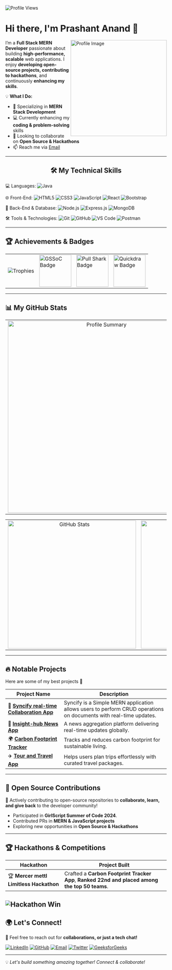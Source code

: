 ![Profile Views](https://komarev.com/ghpvc/?username=PrashantAnand03&label=Profile%20Views&color=0e75b6&style=flat)

# Hi there, I'm Prashant Anand 👋
<img align="right" src="https://github.com/SankshipthShetty/SankshipthShetty/assets/99337968/2bd05422-3a3b-4d7c-94a1-7cdb584c09d7" alt="Profile Image" width="300"/>

I’m a **Full Stack MERN Developer** passionate about building **high-performance, scalable** web applications. I enjoy **developing open-source projects, contributing to hackathons**, and continuously **enhancing my skills**.

💡 **What I Do:**  
- 🎯 Specializing in **MERN Stack Development**  
- 💻 Currently enhancing my **coding & problem-solving** skills  
- 👯 Looking to collaborate on **Open Source & Hackathons**  
- 📫 Reach me via [Email](mailto:prashantanandcse2025@gmail.com)  

---
<h2 align="center">🛠 My Technical Skills</h2>  
  
  💻 Languages:
   <img alt="Java" src="https://img.shields.io/badge/Java-ED8B00?style=for-the-badge&logo=java&logoColor=white" />
  <br>

  🌐 Front-End:
    <img alt="HTML5" src="https://img.shields.io/badge/HTML5-E34F26?style=for-the-badge&logo=html5&logoColor=white" />
    <img alt="CSS3" src="https://img.shields.io/badge/CSS3-1572B6?style=for-the-badge&logo=css3&logoColor=white" />
    <img alt="JavaScript" src="https://img.shields.io/badge/JavaScript-F7DF1E?style=for-the-badge&logo=javascript&logoColor=black" />
    <img alt="React" src="https://img.shields.io/badge/React-20232A?style=for-the-badge&logo=react&logoColor=61DAFB" />
    <img alt="Bootstrap" src="https://img.shields.io/badge/Bootstrap-563D7C?style=for-the-badge&logo=bootstrap&logoColor=white" />
  <br>

  🔧 Back-End & Database:
    <img alt="Node.js" src="https://img.shields.io/badge/Node.js-339933?style=for-the-badge&logo=nodedotjs&logoColor=white" />
    <img alt="Express.js" src="https://img.shields.io/badge/Express.js-000000?style=for-the-badge&logo=express&logoColor=white" />
    <img alt="MongoDB" src="https://img.shields.io/badge/MongoDB-47A248?style=for-the-badge&logo=mongodb&logoColor=white" />
  <br>

  🛠 Tools & Technologies:
    <img alt="Git" src="https://img.shields.io/badge/Git-F05032?style=for-the-badge&logo=git&logoColor=white" />
    <img alt="GitHub" src="https://img.shields.io/badge/GitHub-181717?style=for-the-badge&logo=github&logoColor=white" />
    <img alt="VS Code" src="https://img.shields.io/badge/VS%20Code-007ACC?style=for-the-badge&logo=visual-studio-code&logoColor=white" />
    <img alt="Postman" src="https://img.shields.io/badge/Postman-FF6C37?style=for-the-badge&logo=postman&logoColor=white" />
</p>

---

## 🏆 **Achievements & Badges**  

<table>
  <tr>
    <td><img src="https://github-profile-trophy.vercel.app/?username=PrashantAnand03&theme=tokyonight&no-bg=true&no-frame=true&margin-w=10&column=4&title=Commit,Repositories,PullRequest,Junior" alt="Trophies" /></td>
    <td><img src="https://gssoc.girlscript.tech/badges/1.png?imwidth=96" width="100px" height="100px" alt="GSSoC Badge" /></td>
    <td><a href="https://github.com/PrashantAnand03"><img src="https://github.githubassets.com/images/modules/profile/achievements/pull-shark-default.png" width="100px" height="100px" alt="Pull Shark Badge" /></a></td>
<td><a href="https://github.com/users/PrashantAnand03/achievements/quickdraw"><img src="https://github.githubassets.com/images/modules/profile/achievements/quickdraw-default.png" width="100px" height="100px" alt="Quickdraw Badge" /></a></td>
</tr>
</table>

---

## 📊 **My GitHub Stats**  

<table width="100%" align="center">
  <tr>
    <td align="center" colspan="2">
      <img width="600em" src="http://github-profile-summary-cards.vercel.app/api/cards/profile-details?username=PrashantAnand03&theme=tokyonight" alt="Profile Summary">
    </td>
  </tr>
</table>

<table width="100%" align="center">
  <tr>
    <td align="center">
      <img width="400em" src="https://github-readme-stats.vercel.app/api?username=PrashantAnand03&show_icons=true&theme=tokyonight&hide_border=false" alt="GitHub Stats"/>
    </td>
    <td align="center">
      <img width="400em" src="https://github-readme-stats.vercel.app/api/top-langs/?username=PrashantAnand03&layout=compact&theme=tokyonight&langs_count=8&hide_border=false" alt="Top Languages"/>
    </td>
  </tr>
</table>


<!--## 📊 **GitHub Contribution Graph**
![GitHub Activity Graph](https://github-readme-activity-graph.vercel.app/graph?username=PrashantAnand03&theme=tokyo-night)-->
---

## 🔥 **Notable Projects**
Here are some of my best projects 🚀

| Project Name  | Description  |
|--------------|-------------|
| 💬 **[Syncify real-time Collaboration App](https://frontendproj-xi.vercel.app/)**  | Syncify is a Simple MERN application allows users to perform CRUD operations on documents with real-time updates. |
| 📰 **[Insight-hub News App](https://insight-hub-green.vercel.app/)**  | A news aggregation platform delivering real-time updates globally. |
| 🌍 **[Carbon Footprint Tracker](https://carbon-footprint-tracker-rho.vercel.app/)**  | Tracks and reduces carbon footprint for sustainable living. |
| ✈️ **[Tour and Travel App](https://659b0dc3482624d15119b69b--endearing-rugelach-0c6e02.netlify.app/)** | Helps users plan trips effortlessly with curated travel packages. |

---
## 🌱 **Open Source Contributions**
🎯 Actively contributing to open-source repositories to **collaborate, learn, and give back** to the developer community!  
- Participated in **GirlScript Summer of Code 2024**.
- Contributed PRs in **MERN & JavaScript projects**  
- Exploring new opportunities in **Open Source & Hackathons**  
---

## 🏆 **Hackathons & Competitions**

| Hackathon | Project Built |
|-----------|--------------|
| 🏆 **Mercer mettl Limitless Hackathon** | Crafted a **Carbon Footprint Tracker App**, **Ranked 22nd and placed among the top 50 teams**. |

![Hackathon Win](https://media.giphy.com/media/xT9IgzoKnwFNmISR8I/giphy.gif)  
---

## 🌍 **Let's Connect!**
💬 Feel free to reach out for **collaborations, or just a tech chat!**  

[![LinkedIn](https://img.shields.io/badge/LinkedIn-0A66C2?style=for-the-badge&logo=linkedin&logoColor=white)](https://www.linkedin.com/in/prashantanand03/)
[![GitHub](https://img.shields.io/badge/GitHub-181717?style=for-the-badge&logo=github)](https://github.com/PrashantAnand03)
[![Email](https://img.shields.io/badge/Email-D14836?style=for-the-badge&logo=gmail&logoColor=white)](mailto:prashantanandcse2025@gmail.com)
[![Twitter](https://img.shields.io/badge/Twitter-1DA1F2?style=for-the-badge&logo=twitter&logoColor=white)](https://twitter.com/PrashanAnand)
[![GeeksforGeeks](https://img.shields.io/badge/GeeksforGeeks-0F9D58?style=for-the-badge&logo=geeksforgeeks&logoColor=white)](https://auth.geeksforgeeks.org/user/prashantanand03)

---

💡 *Let's build something amazing together! Connect & collaborate!*
